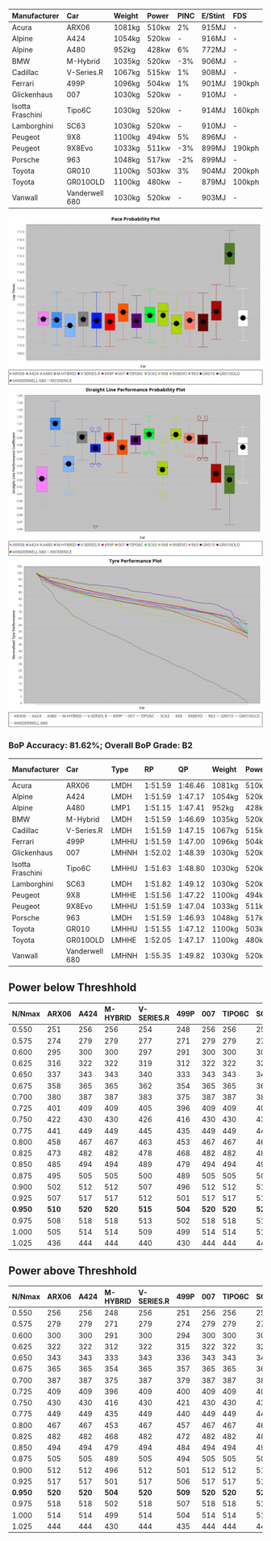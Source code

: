 | Manufacturer     | Car            | Weight | Power | PINC    | E/Stint | FDS     |
|:-|:-|:-|:-|:-|:-|:-|
| Acura            | ARX06          | 1081kg | 510kw | 2%      | 915MJ   |    -    |
| Alpine           | A424           | 1054kg | 520kw |    -    | 916MJ   |    -    |
| Alpine           | A480           | 952kg  | 428kw | 6%      | 772MJ   |    -    |
| BMW              | M-Hybrid       | 1035kg | 520kw | -3%     | 906MJ   |    -    |
| Cadillac         | V-Series.R     | 1067kg | 515kw | 1%      | 908MJ   |    -    |
| Ferrari          | 499P           | 1096kg | 504kw | 1%      | 901MJ   | 190kph  |
| Glickenhaus      | 007            | 1030kg | 520kw |    -    | 910MJ   |    -    |
| Isotta Fraschini | Tipo6C         | 1030kg | 520kw |    -    | 914MJ   | 160kph  |
| Lamborghini      | SC63           | 1030kg | 520kw |    -    | 910MJ   |    -    |
| Peugeot          | 9X8            | 1100kg | 494kw | 5%      | 896MJ   |    -    |
| Peugeot          | 9X8Evo         | 1033kg | 511kw | -3%     | 899MJ   | 190kph  |
| Porsche          | 963            | 1048kg | 517kw | -2%     | 899MJ   |    -    |
| Toyota           | GR010          | 1100kg | 503kw | 3%      | 904MJ   | 200kph  |
| Toyota           | GR010OLD       | 1100kg | 480kw |    -    | 879MJ   | 100kph  |
| Vanwall          | Vanderwell 680 | 1030kg | 520kw |    -    | 903MJ   |    -    |

![PACECHART](./IMG/AUTO.png)
![STRAIGHTLINEPERFORMANCECHART](./IMG/AUTO_sp.png)
![TYREPERFORMANCECHART](./IMG/AUTO_tw.png)

### BoP Accuracy: 81.62%; Overall BoP Grade: B2
| Manufacturer     | Car            | Type  | RP      | QP      | Weight | Power¹ | Threshhold | PINC    | Power² | E/Stint | AVG Vmax  | FDS     | RDLC | L/Stint | BOP-Grade | Model Accuracy | Model Points | Match%  | SimDiff |
|:-|:-|:-|:-|:-|:-|:-|:-|:-|:-|:-|:-|:-|:-|:-|:-|:-|:-|:-|:-|
| Acura            | ARX06          | LMDH  | 1:51.59 | 1:46.46 | 1081kg | 510kw  | 210.0kph   | 2%      | 520kw  |  915MJ  | 279.36kph |    -    | 0.99 | 29      | +D1       | 100.00%        | 995          | 68.73%  | ±0.06s  |
| Alpine           | A424           | LMDH  | 1:51.59 | 1:47.17 | 1054kg | 520kw  | 0.0kph     |    -    | 520kw  |  916MJ  | 292.55kph |    -    | 1.00 | 29      | -A2       | 86.43%         | 618          | 94.03%  | #       |
| Alpine           | A480           | LMP1  | 1:51.15 | 1:47.41 |  952kg | 428kw  | 210.0kph   | 6%      | 454kw  |  772MJ  | 283.05kph |    -    | 0.98 | 27      | -C1       | 68.63%         | 967          | 79.49%  | ±1.19s  |
| BMW              | M-Hybrid       | LMDH  | 1:51.59 | 1:46.69 | 1035kg | 520kw  | 210.0kph   | -3%     | 504kw  |  906MJ  | 289.52kph |    -    | 1.02 | 29      | -B1       | 93.77%         | 1672         | 88.99%  | ±0.40s  |
| Cadillac         | V-Series.R     | LMDH  | 1:51.59 | 1:47.15 | 1067kg | 515kw  | 210.0kph   | 1%      | 520kw  |  908MJ  | 285.54kph |    -    | 1.00 | 29      | ~A1       | 83.12%         | 1921         | 95.96%  | ±0.06s  |
| Ferrari          | 499P           | LMHHU | 1:51.59 | 1:47.00 | 1096kg | 504kw  | 210.0kph   | 1%      | 509kw  |  901MJ  | 286.18kph | 190kph  | 1.00 | 29      | ~A1       | 69.49%         | 1950         | 100.00% | ±2.33s  |
| Glickenhaus      | 007            | LMHNH | 1:52.02 | 1:48.39 | 1030kg | 520kw  | 0.0kph     |    -    | 520kw  |  910MJ  | 288.76kph |    -    | 0.96 | 29      | ~A1       | 89.50%         | 1518         | 100.00% | ±0.89s  |
| Isotta Fraschini | Tipo6C         | LMHHU | 1:51.63 | 1:48.80 | 1030kg | 520kw  | 0.0kph     |    -    | 520kw  |  914MJ  | 290.34kph | 160kph  | 1.07 | 29      | +C2       | 73.56%         | 64           | 73.17%  | #       |
| Lamborghini      | SC63           | LMDH  | 1:51.82 | 1:49.12 | 1030kg | 520kw  | 0.0kph     |    -    | 520kw  |  910MJ  | 291.33kph |    -    | 1.05 | 29      | +A2       | 95.82%         | 459          | 93.86%  | ±0.15s  |
| Peugeot          | 9X8            | LMHHE | 1:51.56 | 1:47.22 | 1100kg | 494kw  | 210.0kph   | 5%      | 519kw  |  896MJ  | 279.26kph |    -    | 0.97 | 29      | -A2       | 88.75%         | 2383         | 91.17%  | ±1.10s  |
| Peugeot          | 9X8Evo         | LMHHU | 1:51.59 | 1:47.04 | 1033kg | 511kw  | 210.0kph   | -3%     | 496kw  |  899MJ  | 289.35kph | 190kph  | 1.02 | 29      | ~A1       | 66.97%         | 221          | 100.00% | #       |
| Porsche          | 963            | LMDH  | 1:51.59 | 1:46.93 | 1048kg | 517kw  | 210.0kph   | -2%     | 507kw  |  899MJ  | 288.40kph |    -    | 1.01 | 29      | ~A1       | 81.02%         | 5243         | 97.26%  | ±0.06s  |
| Toyota           | GR010          | LMHHU | 1:51.55 | 1:47.12 | 1100kg | 503kw  | 210.0kph   | 3%      | 518kw  |  904MJ  | 285.83kph | 200kph  | 0.99 | 29      | ~A1       | 73.70%         | 2701         | 99.86%  | ±1.90s  |
| Toyota           | GR010OLD       | LMHHE | 1:52.05 | 1:47.17 | 1100kg | 480kw  | 210.0kph   |    -    | 480kw  |  879MJ  | 275.78kph | 100kph  | 0.99 | 29      | +A2       | 99.03%         | 1536         | 91.16%  | #       |
| Vanwall          | Vanderwell 680 | LMHNH | 1:55.35 | 1:49.82 | 1030kg | 520kw  | 0.0kph     |    -    | 520kw  |  903MJ  | 281.86kph |    -    | 1.01 | 29      | +Ω2       | 97.01%         | 649          | -49.45% | ±0.44s  |

## Power below Threshhold
| N/Nmax    | ARX06   | A424    | M-HYBRID | V-SERIES.R | 499P    | 007     | TIPO6C  | SC63    | 9X8     | 9X8EVO  | 963     | GR010   | GR010OLD | VANDERWELL 680 | ​     | RPM      | A480    |
|:-|:-|:-|:-|:-|:-|:-|:-|:-|:-|:-|:-|:-|:-|:-|:-|:-|:-|
|  0.550    |  251    |  256    |  256     |  254       |  248    |  256    |  256    |  256    |  243    |  252    |  255    |  248    |  236     |  256           |  ​    |   --     |   -     |
|  0.575    |  274    |  279    |  279     |  277       |  271    |  279    |  279    |  279    |  266    |  275    |  278    |  271    |  258     |  279           |  ​    |   --     |   -     |
|  0.600    |  295    |  300    |  300     |  297       |  291    |  300    |  300    |  300    |  285    |  295    |  298    |  291    |  277     |  300           |  ​    |   --     |   -     |
|  0.625    |  316    |  322    |  322     |  319       |  312    |  322    |  322    |  322    |  305    |  316    |  320    |  311    |  297     |  322           |  ​    |   --     |   -     |
|  0.650    |  337    |  343    |  343     |  340       |  333    |  343    |  343    |  343    |  326    |  337    |  341    |  332    |  317     |  343           |  ​    |   --     |   -     |
|  0.675    |  358    |  365    |  365     |  362       |  354    |  365    |  365    |  365    |  347    |  359    |  363    |  353    |  337     |  365           |  ​    |   --     |   -     |
|  0.700    |  380    |  387    |  387     |  383       |  375    |  387    |  387    |  387    |  368    |  380    |  385    |  374    |  358     |  387           |  ​    |   --     |   -     |
|  0.725    |  401    |  409    |  409     |  405       |  396    |  409    |  409    |  409    |  389    |  402    |  407    |  395    |  378     |  409           |  ​    |   --     |   -     |
|  0.750    |  422    |  430    |  430     |  426       |  416    |  430    |  430    |  430    |  408    |  422    |  427    |  416    |  397     |  430           |  ​    |   --     |   -     |
|  0.775    |  441    |  449    |  449     |  445       |  435    |  449    |  449    |  449    |  427    |  441    |  446    |  435    |  415     |  449           |  ​    |  5000    |  257    |
|  0.800    |  458    |  467    |  467     |  463       |  453    |  467    |  467    |  467    |  444    |  459    |  464    |  452    |  431     |  467           |  ​    |  5500    |  304    |
|  0.825    |  473    |  482    |  482     |  478       |  468    |  482    |  482    |  482    |  458    |  474    |  479    |  467    |  445     |  482           |  ​    |  6000    |  339    |
|  0.850    |  485    |  494    |  494     |  489       |  479    |  494    |  494    |  494    |  469    |  485    |  491    |  478    |  456     |  494           |  ​    |  6500    |  383    |
|  0.875    |  495    |  505    |  505     |  500       |  489    |  505    |  505    |  505    |  479    |  496    |  502    |  488    |  466     |  505           |  ​    |  7000    |  428    |
|  0.900    |  502    |  512    |  512     |  507       |  496    |  512    |  512    |  512    |  486    |  503    |  509    |  495    |  472     |  512           |  ​    |  7500    |  439    |
|  0.925    |  507    |  517    |  517     |  512       |  501    |  517    |  517    |  517    |  491    |  508    |  514    |  500    |  477     |  517           |  ​    |  8000    |  435    |
| **0.950** | **510** | **520** | **520**  | **515**    | **504** | **520** | **520** | **520** | **494** | **511** | **517** | **503** | **480**  | **520**        | **​** | **8500** | **438** |
|  0.975    |  508    |  518    |  518     |  513       |  502    |  518    |  518    |  518    |  492    |  509    |  515    |  501    |  478     |  518           |  ​    |  9000    |  219    |
|  1.000    |  505    |  514    |  514     |  509       |  499    |  514    |  514    |  514    |  489    |  505    |  511    |  498    |  475     |  514           |  ​    |   --     |   -     |
|  1.025    |  436    |  444    |  444     |  440       |  430    |  444    |  444    |  444    |  422    |  436    |  441    |  430    |  410     |  444           |  ​    |   --     |   -     |

## Power above Threshhold
| N/Nmax    | ARX06   | A424    | M-HYBRID | V-SERIES.R | 499P    | 007     | TIPO6C  | SC63    | 9X8     | 9X8EVO  | 963     | GR010   | GR010OLD | VANDERWELL 680 | ​     | RPM      | A480    |
|:-|:-|:-|:-|:-|:-|:-|:-|:-|:-|:-|:-|:-|:-|:-|:-|:-|:-|
|  0.550    |  256    |  256    |  248     |  256       |  251    |  256    |  256    |  256    |  256    |  244    |  250    |  255    |  236     |  256           |  ​    |   --     |   -     |
|  0.575    |  279    |  279    |  271     |  279       |  274    |  279    |  279    |  279    |  279    |  267    |  273    |  278    |  258     |  279           |  ​    |   --     |   -     |
|  0.600    |  300    |  300    |  291     |  300       |  294    |  300    |  300    |  300    |  299    |  287    |  293    |  299    |  277     |  300           |  ​    |   --     |   -     |
|  0.625    |  322    |  322    |  312     |  322       |  315    |  322    |  322    |  322    |  321    |  307    |  314    |  321    |  297     |  322           |  ​    |   --     |   -     |
|  0.650    |  343    |  343    |  333     |  343       |  336    |  343    |  343    |  343    |  342    |  327    |  335    |  342    |  317     |  343           |  ​    |   --     |   -     |
|  0.675    |  365    |  365    |  354     |  365       |  357    |  365    |  365    |  365    |  364    |  348    |  356    |  364    |  337     |  365           |  ​    |   --     |   -     |
|  0.700    |  387    |  387    |  375     |  387       |  379    |  387    |  387    |  387    |  386    |  369    |  377    |  386    |  358     |  387           |  ​    |   --     |   -     |
|  0.725    |  409    |  409    |  396     |  409       |  400    |  409    |  409    |  409    |  408    |  390    |  399    |  407    |  378     |  409           |  ​    |   --     |   -     |
|  0.750    |  430    |  430    |  416     |  430       |  421    |  430    |  430    |  430    |  429    |  410    |  419    |  428    |  397     |  430           |  ​    |   --     |   -     |
|  0.775    |  449    |  449    |  435     |  449       |  440    |  449    |  449    |  449    |  448    |  429    |  438    |  447    |  415     |  449           |  ​    |  5000    |  257    |
|  0.800    |  467    |  467    |  453     |  467       |  457    |  467    |  467    |  467    |  466    |  445    |  455    |  465    |  431     |  467           |  ​    |  5500    |  304    |
|  0.825    |  482    |  482    |  468     |  482       |  472    |  482    |  482    |  482    |  481    |  460    |  470    |  480    |  445     |  482           |  ​    |  6000    |  339    |
|  0.850    |  494    |  494    |  479     |  494       |  484    |  494    |  494    |  494    |  493    |  471    |  482    |  492    |  456     |  494           |  ​    |  6500    |  383    |
|  0.875    |  505    |  505    |  489     |  505       |  494    |  505    |  505    |  505    |  504    |  481    |  492    |  503    |  466     |  505           |  ​    |  7000    |  428    |
|  0.900    |  512    |  512    |  496     |  512       |  501    |  512    |  512    |  512    |  511    |  488    |  499    |  510    |  472     |  512           |  ​    |  7500    |  439    |
|  0.925    |  517    |  517    |  501     |  517       |  506    |  517    |  517    |  517    |  516    |  493    |  504    |  515    |  477     |  517           |  ​    |  8000    |  435    |
| **0.950** | **520** | **520** | **504**  | **520**    | **509** | **520** | **520** | **520** | **519** | **496** | **507** | **518** | **480**  | **520**        | **​** | **8500** | **438** |
|  0.975    |  518    |  518    |  502     |  518       |  507    |  518    |  518    |  518    |  517    |  494    |  505    |  516    |  478     |  518           |  ​    |  9000    |  219    |
|  1.000    |  514    |  514    |  499     |  514       |  504    |  514    |  514    |  514    |  513    |  491    |  502    |  512    |  475     |  514           |  ​    |   --     |   -     |
|  1.025    |  444    |  444    |  430     |  444       |  435    |  444    |  444    |  444    |  443    |  424    |  433    |  442    |  410     |  444           |  ​    |   --     |   -     |
